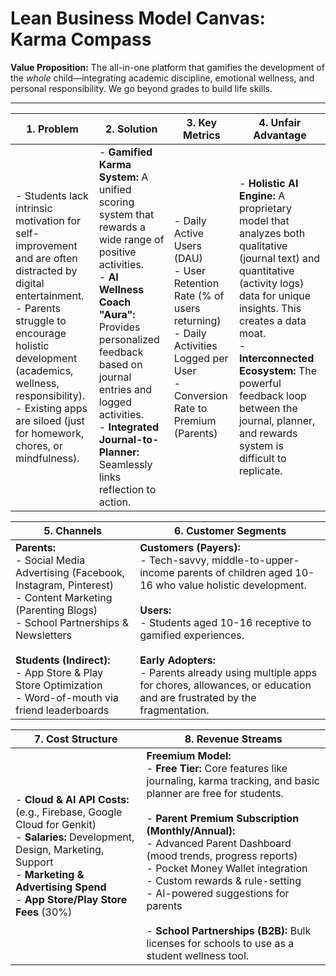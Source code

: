 
# Lean Business Model Canvas: Karma Compass

**Value Proposition:** The all-in-one platform that gamifies the development of the *whole* child—integrating academic discipline, emotional wellness, and personal responsibility. We go beyond grades to build life skills.

---

| 1. Problem                                                                                                                                                             | 2. Solution                                                                                                                                                                                               | 3. Key Metrics                                                                                                                                      | 4. Unfair Advantage                                                                                                                                                                                                |
| ---------------------------------------------------------------------------------------------------------------------------------------------------------------------- | --------------------------------------------------------------------------------------------------------------------------------------------------------------------------------------------------------- | --------------------------------------------------------------------------------------------------------------------------------------------------- | ------------------------------------------------------------------------------------------------------------------------------------------------------------------------------------------------------------------ |
| - Students lack intrinsic motivation for self-improvement and are often distracted by digital entertainment. <br/>- Parents struggle to encourage holistic development (academics, wellness, responsibility).<br/>- Existing apps are siloed (just for homework, chores, or mindfulness). | - **Gamified Karma System:** A unified scoring system that rewards a wide range of positive activities. <br/>- **AI Wellness Coach "Aura":** Provides personalized feedback based on journal entries and logged activities. <br/>- **Integrated Journal-to-Planner:** Seamlessly links reflection to action. | - Daily Active Users (DAU) <br/>- User Retention Rate (% of users returning) <br/>- Daily Activities Logged per User <br/>- Conversion Rate to Premium (Parents) | - **Holistic AI Engine:** A proprietary model that analyzes both qualitative (journal text) and quantitative (activity logs) data for unique insights. This creates a data moat. <br/>- **Interconnected Ecosystem:** The powerful feedback loop between the journal, planner, and rewards system is difficult to replicate. |

| 5. Channels                                                                                                                                                             | 6. Customer Segments                                                                                                                                                                                      |
| ----------------------------------------------------------------------------------------------------------------------------------------------------------------------- | --------------------------------------------------------------------------------------------------------------------------------------------------------------------------------------------------------- |
| **Parents:**<br/>- Social Media Advertising (Facebook, Instagram, Pinterest)<br/>- Content Marketing (Parenting Blogs)<br/>- School Partnerships & Newsletters<br/><br/>**Students (Indirect):**<br/>- App Store & Play Store Optimization<br/>- Word-of-mouth via friend leaderboards | **Customers (Payers):**<br/>- Tech-savvy, middle-to-upper-income parents of children aged 10-16 who value holistic development.<br/><br/>**Users:**<br/>- Students aged 10-16 receptive to gamified experiences.<br/><br/>**Early Adopters:**<br/>- Parents already using multiple apps for chores, allowances, or education and are frustrated by the fragmentation. |

| 7. Cost Structure                                                                                                                                                      | 8. Revenue Streams                                                                                                                                                                                        |
| ---------------------------------------------------------------------------------------------------------------------------------------------------------------------- | --------------------------------------------------------------------------------------------------------------------------------------------------------------------------------------------------------- |
| - **Cloud & AI API Costs:** (e.g., Firebase, Google Cloud for Genkit) <br/>- **Salaries:** Development, Design, Marketing, Support <br/>- **Marketing & Advertising Spend** <br/>- **App Store/Play Store Fees** (30%)                                             | **Freemium Model:**<br/>- **Free Tier:** Core features like journaling, karma tracking, and basic planner are free for students.<br/><br/>- **Parent Premium Subscription (Monthly/Annual):**<br/>  - Advanced Parent Dashboard (mood trends, progress reports)<br/>  - Pocket Money Wallet integration<br/>  - Custom rewards & rule-setting<br/>  - AI-powered suggestions for parents<br/><br/>- **School Partnerships (B2B):** Bulk licenses for schools to use as a student wellness tool. |
